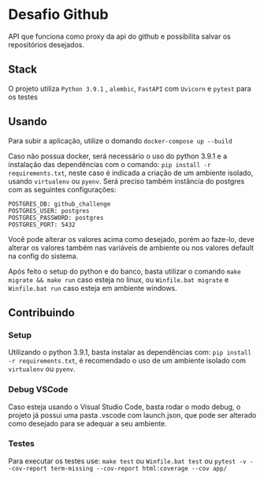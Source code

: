 # Desafio Github
API que funciona como proxy da api do github e possibilita salvar os repositórios desejados.

## Stack
O projeto utiliza `Python 3.9.1` , `alembic`, `FastAPI` com `Uvicorn` e `pytest` para os testes
## Usando
Para subir a aplicação, utilize o domando `docker-compose up --build`

Caso não possua docker, será necessário o uso do python 3.9.1 e a instalação das dependências com o comando: `pip install -r requirements.txt`, neste caso é indicada a criação de um ambiente isolado, usando `virtualenv` ou `pyenv`.
Será preciso também instância do postgres com as seguintes configurações:
```
POSTGRES_DB: github_challenge
POSTGRES_USER: postgres
POSTGRES_PASSWORD: postgres
POSTGRES_PORT: 5432
``` 
Você pode alterar os valores acima como desejado, porém ao faze-lo, deve alterar os valores também nas variáveis de ambiente ou nos valores default na config do sistema.

Após feito o setup do python e do banco, basta utilizar o comando `make migrate && make run` caso esteja no linux, ou `Winfile.bat migrate` e `Winfile.bat run` caso esteja em ambiente windows.

## Contribuindo
### Setup
Utilizando o python 3.9.1, basta instalar as dependências com: `pip install -r requirements.txt`, é recomendado o uso de um ambiente isolado com `virtualenv` ou `pyenv`.

### Debug VSCode
Caso esteja usando o Visual Studio Code, basta rodar o modo debug, o projeto já possui uma pasta .vscode com launch.json, que pode ser alterado como desejado para se adequar a seu ambiente.


### Testes
Para executar os testes use: 
`make test` ou `Winfile.bat test` ou `pytest -v --cov-report term-missing --cov-report html:coverage --cov app/`
